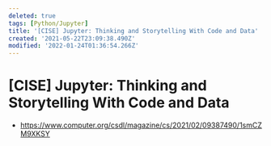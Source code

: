 ```yaml
---
deleted: true
tags: [Python/Jupyter]
title: '[CISE] Jupyter: Thinking and Storytelling With Code and Data'
created: '2021-05-22T23:09:38.490Z'
modified: '2022-01-24T01:36:54.266Z'
---
```


# [CISE] Jupyter: Thinking and Storytelling With Code and Data


* https://www.computer.org/csdl/magazine/cs/2021/02/09387490/1smCZM9XKSY
